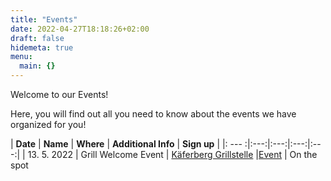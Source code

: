 ```yaml
---
title: "Events"
date: 2022-04-27T18:18:26+02:00
draft: false
hidemeta: true
menu:
  main: {}
---
```


Welcome to our Events!

Here, you will find out all you need to know about the events we have organized for you!

| **Date** | **Name** | **Where** | **Additional Info** | **Sign up** |
|: --- :|:---:|:---:|:---:|:---:|
| 13. 5. 2022 | Grill Welcome Event | [Käferberg Grillstelle](https://www.google.cz/maps/place/Grillstell+mit+Rost+und+Wiitsicht/@47.4017454,8.5088289,813m/data=!3m1!1e3!4m5!3m4!1s0x47900bf1d1599e21:0x120905caab0befa3!8m2!3d47.4017454!4d8.5104489) |[Event](http://www.cssz.ch/posts/welcome-event) | On the spot